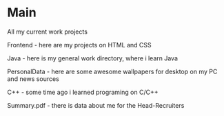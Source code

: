 # Main
All my current work projects


Frontend - here are my projects on HTML and CSS

Java - here is my general work directory, where i learn Java

PersonalData - here are some awesome wallpapers for desktop on my PC and news sources

C++ - some time ago i learned programing on C/C++


Summary.pdf - there is data about me for the Head-Recruiters
